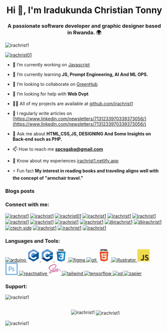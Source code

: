 <h1 align="center">Hi 👋, I'm Iradukunda Christian Tonny</h1>
<h3 align="center">A passionate software developer and graphic designer based in Rwanda. 🌍</h3>

<p align="left"> <img src="https://komarev.com/ghpvc/?username=irachrist1&label=Profile%20views&color=0e75b6&style=flat" alt="irachrist1" /> </p>

<p align="left"> <a href="https://twitter.com/irachrist01" target="blank"><img src="https://img.shields.io/twitter/follow/irachrist01?logo=twitter&style=for-the-badge" alt="irachrist01" /></a> </p>

- 🔭 I’m currently working on [Javascript](https://ira-js-folio.netlify.app/)

- 🌱 I’m currently learning **JS, Prompt Engineering, AI And ML OPS.**

- 👯 I’m looking to collaborate on [GreenHub](https://github.com/irachrist1/greenhub.github.io)

- 🤝 I’m looking for help with **Web Dvpt**

- 👨‍💻 All of my projects are available at [github.com/irachrist1](github.com/irachrist1)

- 📝 I regularly write articles on [https://www.linkedin.com/newsletters/7131233970339373056/](https://www.linkedin.com/newsletters/7131233970339373056/)

- 💬 Ask me about **HTML,CSS,JS, DESIGNING And Some Insights on Back-end such as PHP.**

- 📫 How to reach me **spcsgaba@gmail.com**

- 📄 Know about my experiences [irachrist1.netlify.app](irachrist1.netlify.app)

- ⚡ Fun fact **My interest in reading books and traveling aligns well with the concept of "armchair travel."**

### Blogs posts
<!-- BLOG-POST-LIST:START -->
<!-- BLOG-POST-LIST:END -->

<h3 align="left">Connect with me:</h3>
<p align="left">
<a href="https://codepen.io/irachrist1" target="blank"><img align="center" src="https://raw.githubusercontent.com/rahuldkjain/github-profile-readme-generator/master/src/images/icons/Social/codepen.svg" alt="irachrist1" height="30" width="40" /></a>
<a href="https://dev.to/irachrist1" target="blank"><img align="center" src="https://raw.githubusercontent.com/rahuldkjain/github-profile-readme-generator/master/src/images/icons/Social/devto.svg" alt="irachrist1" height="30" width="40" /></a>
<a href="https://twitter.com/irachrist01" target="blank"><img align="center" src="https://raw.githubusercontent.com/rahuldkjain/github-profile-readme-generator/master/src/images/icons/Social/twitter.svg" alt="irachrist01" height="30" width="40" /></a>
<a href="https://linkedin.com/in/irachrist1" target="blank"><img align="center" src="https://raw.githubusercontent.com/rahuldkjain/github-profile-readme-generator/master/src/images/icons/Social/linked-in-alt.svg" alt="irachrist1" height="30" width="40" /></a>
<a href="https://stackoverflow.com/users/irachrist1" target="blank"><img align="center" src="https://raw.githubusercontent.com/rahuldkjain/github-profile-readme-generator/master/src/images/icons/Social/stack-overflow.svg" alt="irachrist1" height="30" width="40" /></a>
<a href="https://codesandbox.com/irachrist1" target="blank"><img align="center" src="https://raw.githubusercontent.com/rahuldkjain/github-profile-readme-generator/master/src/images/icons/Social/codesandbox.svg" alt="irachrist1" height="30" width="40" /></a>
<a href="https://fb.com/irachrist1" target="blank"><img align="center" src="https://raw.githubusercontent.com/rahuldkjain/github-profile-readme-generator/master/src/images/icons/Social/facebook.svg" alt="irachrist1" height="30" width="40" /></a>
<a href="https://instagram.com/irachrist1" target="blank"><img align="center" src="https://raw.githubusercontent.com/rahuldkjain/github-profile-readme-generator/master/src/images/icons/Social/instagram.svg" alt="irachrist1" height="30" width="40" /></a>
<a href="https://dribbble.com/irachrist1" target="blank"><img align="center" src="https://raw.githubusercontent.com/rahuldkjain/github-profile-readme-generator/master/src/images/icons/Social/dribbble.svg" alt="irachrist1" height="30" width="40" /></a>
<a href="https://www.behance.net/irachrist1" target="blank"><img align="center" src="https://raw.githubusercontent.com/rahuldkjain/github-profile-readme-generator/master/src/images/icons/Social/behance.svg" alt="irachrist1" height="30" width="40" /></a>
<a href="https://hashnode.com/@irachrist1" target="blank"><img align="center" src="https://raw.githubusercontent.com/rahuldkjain/github-profile-readme-generator/master/src/images/icons/Social/hashnode.svg" alt="@irachrist1" height="30" width="40" /></a>
<a href="https://medium.com/@irachrist1" target="blank"><img align="center" src="https://raw.githubusercontent.com/rahuldkjain/github-profile-readme-generator/master/src/images/icons/Social/medium.svg" alt="@irachrist1" height="30" width="40" /></a>
<a href="https://www.youtube.com/c/ctech side" target="blank"><img align="center" src="https://raw.githubusercontent.com/rahuldkjain/github-profile-readme-generator/master/src/images/icons/Social/youtube.svg" alt="ctech side" height="30" width="40" /></a>
<a href="https://www.codechef.com/users/irachrist1" target="blank"><img align="center" src="https://cdn.jsdelivr.net/npm/simple-icons@3.1.0/icons/codechef.svg" alt="irachrist1" height="30" width="40" /></a>
<a href="https://www.leetcode.com/irachrist1" target="blank"><img align="center" src="https://raw.githubusercontent.com/rahuldkjain/github-profile-readme-generator/master/src/images/icons/Social/leet-code.svg" alt="irachrist1" height="30" width="40" /></a>
<a href="https://www.topcoder.com/members/irachrist1" target="blank"><img align="center" src="https://raw.githubusercontent.com/rahuldkjain/github-profile-readme-generator/master/src/images/icons/Social/topcoder.svg" alt="irachrist1" height="30" width="40" /></a>
</p>

<h3 align="left">Languages and Tools:</h3>
<p align="left"> <a href="https://www.arduino.cc/" target="_blank" rel="noreferrer"> <img src="https://cdn.worldvectorlogo.com/logos/arduino-1.svg" alt="arduino" width="40" height="40"/> </a> <a href="https://www.cprogramming.com/" target="_blank" rel="noreferrer"> <img src="https://raw.githubusercontent.com/devicons/devicon/master/icons/c/c-original.svg" alt="c" width="40" height="40"/> </a> <a href="https://www.w3schools.com/cpp/" target="_blank" rel="noreferrer"> <img src="https://raw.githubusercontent.com/devicons/devicon/master/icons/cplusplus/cplusplus-original.svg" alt="cplusplus" width="40" height="40"/> </a> <a href="https://www.w3schools.com/css/" target="_blank" rel="noreferrer"> <img src="https://raw.githubusercontent.com/devicons/devicon/master/icons/css3/css3-original-wordmark.svg" alt="css3" width="40" height="40"/> </a> <a href="https://www.figma.com/" target="_blank" rel="noreferrer"> <img src="https://www.vectorlogo.zone/logos/figma/figma-icon.svg" alt="figma" width="40" height="40"/> </a> <a href="https://git-scm.com/" target="_blank" rel="noreferrer"> <img src="https://www.vectorlogo.zone/logos/git-scm/git-scm-icon.svg" alt="git" width="40" height="40"/> </a> <a href="https://www.w3.org/html/" target="_blank" rel="noreferrer"> <img src="https://raw.githubusercontent.com/devicons/devicon/master/icons/html5/html5-original-wordmark.svg" alt="html5" width="40" height="40"/> </a> <a href="https://www.adobe.com/in/products/illustrator.html" target="_blank" rel="noreferrer"> <img src="https://www.vectorlogo.zone/logos/adobe_illustrator/adobe_illustrator-icon.svg" alt="illustrator" width="40" height="40"/> </a> <a href="https://developer.mozilla.org/en-US/docs/Web/JavaScript" target="_blank" rel="noreferrer"> <img src="https://raw.githubusercontent.com/devicons/devicon/master/icons/javascript/javascript-original.svg" alt="javascript" width="40" height="40"/> </a> <a href="https://www.photoshop.com/en" target="_blank" rel="noreferrer"> <img src="https://raw.githubusercontent.com/devicons/devicon/master/icons/photoshop/photoshop-line.svg" alt="photoshop" width="40" height="40"/> </a> <a href="https://reactnative.dev/" target="_blank" rel="noreferrer"> <img src="https://reactnative.dev/img/header_logo.svg" alt="reactnative" width="40" height="40"/> </a> <a href="https://sass-lang.com" target="_blank" rel="noreferrer"> <img src="https://raw.githubusercontent.com/devicons/devicon/master/icons/sass/sass-original.svg" alt="sass" width="40" height="40"/> </a> <a href="https://tailwindcss.com/" target="_blank" rel="noreferrer"> <img src="https://www.vectorlogo.zone/logos/tailwindcss/tailwindcss-icon.svg" alt="tailwind" width="40" height="40"/> </a> <a href="https://www.tensorflow.org" target="_blank" rel="noreferrer"> <img src="https://www.vectorlogo.zone/logos/tensorflow/tensorflow-icon.svg" alt="tensorflow" width="40" height="40"/> </a> <a href="https://www.adobe.com/products/xd.html" target="_blank" rel="noreferrer"> <img src="https://cdn.worldvectorlogo.com/logos/adobe-xd.svg" alt="xd" width="40" height="40"/> </a> <a href="https://zapier.com" target="_blank" rel="noreferrer"> <img src="https://www.vectorlogo.zone/logos/zapier/zapier-icon.svg" alt="zapier" width="40" height="40"/> </a> </p>

<h3 align="left">Support:</h3>
<p><a href="https://www.buymeacoffee.com/irachrist1"> <img align="left" src="https://cdn.buymeacoffee.com/buttons/v2/default-yellow.png" height="50" width="210" alt="irachrist1" /></a></p><br><br>

<p><img align="left" src="https://github-readme-stats.vercel.app/api/top-langs?username=irachrist1&show_icons=true&locale=en&layout=compact" alt="irachrist1" /></p>

<p>&nbsp;<img align="center" src="https://github-readme-stats.vercel.app/api?username=irachrist1&show_icons=true&locale=en" alt="irachrist1" /></p>

<p><img align="center" src="https://github-readme-streak-stats.herokuapp.com/?user=irachrist1&" alt="irachrist1" /></p>

